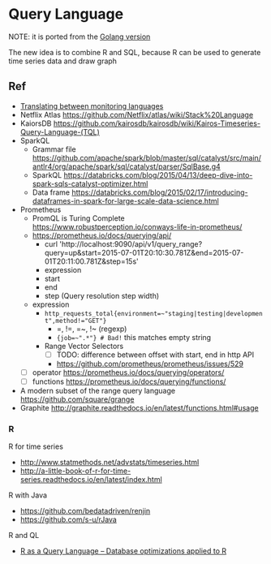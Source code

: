 # Query Language

NOTE: it is ported from the [Golang version](https://github.com/xephonhq/tsdb-ql/blob/master/doc/spec-draft/query_language.md)

The new idea is to combine R and SQL, because R can be used to generate time series data and draw graph

## Ref

- [Translating between monitoring languages](https://www.robustperception.io/translating-between-monitoring-languages/)
- Netflix Atlas https://github.com/Netflix/atlas/wiki/Stack%20Language
- KaiorsDB https://github.com/kairosdb/kairosdb/wiki/Kairos-Timeseries-Query-Language-(TQL)
- SparkQL
  - Grammar file https://github.com/apache/spark/blob/master/sql/catalyst/src/main/antlr4/org/apache/spark/sql/catalyst/parser/SqlBase.g4
  - SparkQL https://databricks.com/blog/2015/04/13/deep-dive-into-spark-sqls-catalyst-optimizer.html
  - Data frame https://databricks.com/blog/2015/02/17/introducing-dataframes-in-spark-for-large-scale-data-science.html
- Prometheus
  - PromQL is Turing Complete https://www.robustperception.io/conways-life-in-prometheus/
  - https://prometheus.io/docs/querying/api/
    - curl 'http://localhost:9090/api/v1/query_range?query=up&start=2015-07-01T20:10:30.781Z&end=2015-07-01T20:11:00.781Z&step=15s'
    - expression
    - start
    - end
    - step (Query resolution step width)
  - expression
    - `http_requests_total{environment=~"staging|testing|development",method!="GET"}`
      - =, !=, =~, !~ (regexp)
      - `{job=~".*"} # Bad!` this matches empty string
    - Range Vector Selectors
      - [ ] TODO: difference between offset with start, end in http API
      - https://github.com/prometheus/prometheus/issues/529
  - [ ] operator https://prometheus.io/docs/querying/operators/
  - [ ] functions https://prometheus.io/docs/querying/functions/
- A modern subset of the range query language https://github.com/square/grange
- Graphite http://graphite.readthedocs.io/en/latest/functions.html#usage

### R

R for time series

- http://www.statmethods.net/advstats/timeseries.html
- http://a-little-book-of-r-for-time-series.readthedocs.io/en/latest/index.html

R with Java

- https://github.com/bedatadriven/renjin
- https://github.com/s-u/rJava

R and QL

- [R as a Query Language – Database optimizations applied to R](http://www.bedatadriven.com/research/r-as-a-query-language.html)
